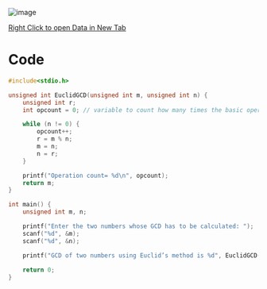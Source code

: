 ![image](https://github.com/sam-trg/daa-lab/assets/90459209/e3e82ba0-05ee-4d3b-b403-6e8de5e117a8)

[Right Click to open Data in New Tab](https://learnermanipal-my.sharepoint.com/:x:/r/personal/samarth_mitblr2022_learner_manipal_edu/Documents/DAA-LAB.xlsx?d=w5297308de2a242258f09dad285d6c59e&csf=1&web=1&e=UqDABh&nav=MTVfezAwMDAwMDAwLTAwMDEtMDAwMC0wMDAwLTAwMDAwMDAwMDAwMH0)

# Code
```c
#include<stdio.h>

unsigned int EuclidGCD(unsigned int m, unsigned int n) {
    unsigned int r;
    int opcount = 0; // variable to count how many times the basic operation executes.

    while (n != 0) {
        opcount++;
        r = m % n;
        m = n;
        n = r;
    }

    printf("Operation count= %d\n", opcount);
    return m;
}

int main() {
    unsigned int m, n;

    printf("Enter the two numbers whose GCD has to be calculated: ");
    scanf("%d", &m);
    scanf("%d", &n);

    printf("GCD of two numbers using Euclid’s method is %d", EuclidGCD(m, n));
    
    return 0;
}
```

